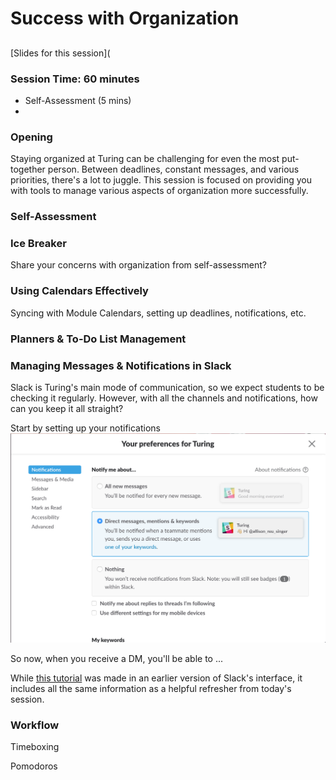 # Success with Organization

## 

[Slides for this session](

### Session Time: 60 minutes

* Self-Assessment (5 mins)
* 

### Opening
Staying organized at Turing can be challenging for even the most put-together person. Between deadlines, constant messages, and various priorities, there's a lot to juggle. This session is focused on providing you with tools to manage various aspects of organization more successfully. 

### Self-Assessment 

### Ice Breaker
Share your concerns with organization from self-assessment?


### Using Calendars Effectively

Syncing with Module Calendars, setting up deadlines, notifications, etc.

### Planners & To-Do List Management



### Managing Messages & Notifications in Slack 
Slack is Turing's main mode of communication, so we expect students to be checking it regularly. However, with all the channels and notifications, how can you keep it all straight?

Start by setting up your notifications
![Opening Notifications](images/Opening%20Notifications.png)



So now, when you receive a DM, you'll be able to ...


While [this tutorial](https://vimeo.com/157164958) was made in an earlier version of Slack's interface, it includes all the same information as a helpful refresher from today's session.


### Workflow

Timeboxing

Pomodoros

### 
